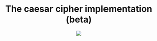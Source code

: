 <div align="center">
    <h1>
        The сaesar cipher implementation (beta)
    </h1>
    <img src="https://proxy.duckduckgo.com/iu/?u=https%3A%2F%2Fwww.biography.com%2F.image%2Ft_share%2FMTE4MDAzNDEwNDQxMTExMDU0%2Fjulius-caesar-9192504-1-402.jpg&f=1">
</div>
